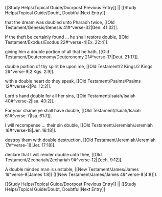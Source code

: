 [[Study Helps/Topical Guide/Doorpost|Previous Entry]]  ||  [[Study Helps/Topical Guide/Doubt, Doubtful|Next Entry]]

 that the dream was doubled unto Pharaoh twice, [[Old Testament/Genesis/Genesis 41#^verse-32|Gen. 41:32]].

 If the theft be certainly found ... he shall restore double, [[Old Testament/Exodus/Exodus 22#^verse-4|Ex. 22:4]].

 giving him a double portion of all that he hath, [[Old Testament/Deuteronomy/Deuteronomy 21#^verse-17|Deut. 21:17]].

 double portion of thy spirit be upon me, [[Old Testament/2 Kings/2 Kings 2#^verse-9|2 Kgs. 2:9]].

 with a double heart do they speak, [[Old Testament/Psalms/Psalms 12#^verse-2|Ps. 12:2]].

 Lord's hand double for all her sins, [[Old Testament/Isaiah/Isaiah 40#^verse-2|Isa. 40:2]].

 For your shame ye shall have double, [[Old Testament/Isaiah/Isaiah 61#^verse-7|Isa. 61:7]].

 I will recompense ... their sin double, [[Old Testament/Jeremiah/Jeremiah 16#^verse-18|Jer. 16:18]].

 destroy them with double destruction, [[Old Testament/Jeremiah/Jeremiah 17#^verse-18|Jer. 17:18]].

 declare that I will render double unto thee, [[Old Testament/Zechariah/Zechariah 9#^verse-12|Zech. 9:12]].

 A double minded man is unstable, [[New Testament/James/James 1#^verse-8|James 1:8]] ([[New Testament/James/James 4#^verse-8|4:8]]).

[[Study Helps/Topical Guide/Doorpost|Previous Entry]]  ||  [[Study Helps/Topical Guide/Doubt, Doubtful|Next Entry]]